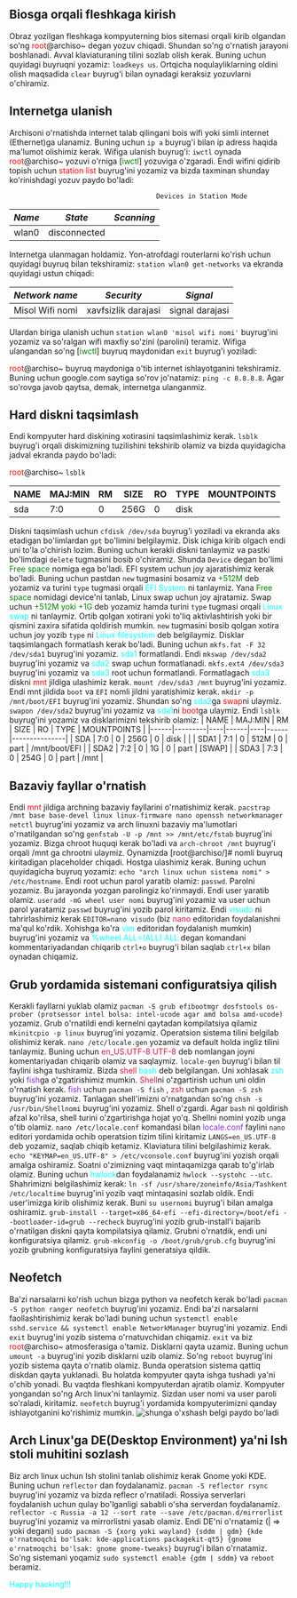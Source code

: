 ## Biosga orqali fleshkaga kirish

Obraz yozilgan fleshkaga kompyuterning bios sitemasi orqali kirib olgandan so'ng
<span style="color: red">root</span>@archiso~ degan yozuv chiqadi. Shundan so'ng
o'rnatish jarayoni boshlanadi. Avval klaviaturaning tilini sozlab olish kerak.
Buning uchun quyidagi buyruqni yozamiz: <code>loadkeys us</code>. Ortqicha
noqulayliklarning oldini olish maqsadida <code>clear</code> buyrug'i bilan
oynadagi keraksiz yozuvlarni o'chiramiz.

## Internetga ulanish

Archisoni o'rnatishda internet talab qilingani bois wifi yoki simli internet
(Ethernet)ga ulanamiz. Buning uchun <code>ip a</code> buyrug'i bilan ip adress
haqida ma'lumot olishimiz kerak. Wifiga ulanish buyrug'i: <code>iwctl</code>
oynada <span style="color: red">root</span>@archiso~ yozuvi o'rniga [<span
style="color: green">iwctl</span>] yozuviga o'zgaradi. Endi wifini qidirib
topish uchun <span style="color: red">station list</span> buyrug'ini yozamiz va
bizda taxminan shunday ko'rinishdagi yozuv paydo bo'ladi:

                                         Devices in Station Mode

| _Name_ | _State_      | _Scanning_ |
| ------ | ------------ | ---------- |
| wlan0  | disconnected |            |

Internetga ulanmagan holdamiz. Yon-atrofdagi routerlarni ko'rish uchun quyidagi
buyruq bilan tekshiramiz: `station wlan0 get-networks` va ekranda quyidagi ustun
chiqadi:

| _Network name_  | _Security_          | _Signal_        |
| --------------- | ------------------- | --------------- |
| Misol Wifi nomi | xavfsizlik darajasi | signal darajasi |

Ulardan biriga ulanish uchun `station wlan0 'misol wifi nomi'` buyrug'ini
yozamiz va so'ralgan wifi maxfiy so'zini (parolini) teramiz. Wifiga ulangandan
so'ng [<span style="color: green">iwctl</span>] buyruq maydonidan `exit`
buyrug'i yoziladi:

<span style="color: red">root</span>@archiso~ buyruq maydoniga o'tib internet
ishlayotganini tekshiramiz. Buning uchun google.com saytiga so'rov jo'natamiz:
<code>ping -c 8.8.8.8</code>. Agar so'rovga javob qaytsa, demak, internetga
ulanganmiz.

## Hard diskni taqsimlash

Endi kompyuter hard diskining xotirasini taqsimlashimiz kerak.
<code>lsblk</code> buyrug'i orqali diskimizning tuzilishini tekshirib olamiz va
bizda quyidagicha jadval ekranda paydo bo'ladi:

<span style="color: red">root</span>@archiso~ `lsblk`

| NAME | MAJ:MIN | RM  | SIZE | RO  | TYPE | MOUNTPOINTS |
| ---- | ------- | --- | ---- | --- | ---- | ----------- |
| sda  | 7:0     | 0   | 256G | 0   | disk |             |

Diskni taqsimlash uchun `cfdisk /dev/sda` buyrug'i yoziladi va ekranda aks
etadigan bo'limlardan `gpt` bo'limini belgilaymiz. Disk ichiga kirib olgach endi
uni to'la o'chirish lozim. Buning uchun kerakli diskni tanlaymiz va pastki
bo'limdagi `delete` tugmasini bosib o'chiramiz. Shunda `Device` degan bo'limi
<span style="color:green">Free space</span> nomiga ega bo'ladi. EFI system uchun
joy ajaratishimiz kerak bo'ladi. Buning uchun pastdan `new` tugmasini bosamiz va
<span style="color:green">+512M</span> deb yozamiz va turini `type` tugmasi
orqali <span style="color:cyan">EFI System </span>ni tanlaymiz. Yana
<span style="color:green">Free space</span> nomidagi device'ni tanlab, Linux
swap uchun joy ajratamiz. Swap uchun <span style="color:green">+512M yoki
+1G</span> deb yozamiz hamda turini `type` tugmasi orqali
<span style="color:cyan">Linux swap</span> ni tanlaymiz. Ortib qolgan xotirani
yoki to'liq aktivlashtirish yoki bir qismini zaxira sifatida qoldirish mumkin.
`new` tugmasini bosib qolgan xotira uchun joy yozib `type` ni
<span style="color:cyan">Linux filesystem</span> deb belgilaymiz. Disklar
taqsimlangach formatlash kerak bo'ladi. Buning uchun `mkfs.fat -F 32 /dev/sda1`
buyrug'ini yozamiz. <span style="color:cyan">sda1</span> formatlandi. Endi
`mkswap /dev/sda2` buyrug'ini yozamiz va <span style="color:cyan">sda2</span>
swap uchun formatlanadi. `mkfs.ext4 /dev/sda3` buyrug'ini yozamiz va
<span style="color:cyan">sda3</span> root uchun formatlandi. Formatlagach
<span style="color:cyan">sda3</span> diskni <span style="color:red">mnt</span>
jildiga ulashimiz kerak. `mount /dev/sda3 /mnt` buyrug'ini yozamiz. Endi mnt
jildida `boot` va `EFI` nomli jildni yaratishimiz kerak.
`mkdir -p /mnt/boot/EFI` buyrug'ini yozamiz. Shundan so'ng
<span style="color:cyan">sda2</span>ga <span style="color:red">swap</span>ni
ulaymiz. `swapon /dev/sda2` buyrug'ini yozamiz va
<span style="color:cyan">sda1</span>ni <span style="color:red">boot</span>ga
ulaymiz. Endi `lsblk` buyrug'ini yozamiz va disklarimizni tekshirib olamiz: |
NAME | MAJ:MIN | RM | SIZE | RO | TYPE | MOUNTPOINTS |
|------|---------|----|------|----|------|---------------| | SDA | 7:0 | 0 |
256G | 0 | disk | | | SDA1 | 7:1 | 0 | 512M | 0 | part | /mnt/boot/EFI | | SDA2
| 7:2 | 0 | 1G | 0 | part | [SWAP] | | SDA3 | 7:3 | 0 | 254G | 0 | part | /mnt |

## Bazaviy fayllar o'rnatish

Endi <span style="color:red">mnt</span> jildiga archning bazaviy fayllarini
o'rnatishimiz kerak.
`pacstrap /mnt base base-devel linux linux-firmware nano openssh networkmanager netctl`
buyrug'ini yozamiz va arch linuxni bazaviy ma'lumotlari o'rnatilgandan so'ng
`genfstab -U -p /mnt >> /mnt/etc/fstab` buyrug'ini yozamiz. Bizga chroot huquqi
kerak bo'ladi va `arch-chroot /mnt` buyrug'i orqali /mnt ga chrootni ulaymiz.
Oynamizda [root@archiso/]# nomli buyruq kiritadigan placeholder chiqadi. Hostga
ulashimiz kerak. Buning uchun quyidagicha buyruq yozamiz:
`echo "arch linux uchun sistema nomi" > /etc/hostname`. Endi root uchun parol
yaratib olamiz: `passwd`. Parolni yozamiz. Bu jarayonda yozgan parolingiz
ko'rinmaydi. Endi user yaratib olamiz. `useradd -mG wheel user nomi` buyrug'ini
yozamiz va user uchun parol yaratamiz `passwd` buyrug'ini yozib parol kiritamiz.
Endi <span style="color:cyan">visudo</span> ni tahrirlashimiz kerak
`EDITOR=nano visudo` (biz <span style="color:crimson"> nano</span> editoridan
foydalanishni ma'qul ko'rdik. Xohishga ko'ra <span style="color:cyan">
vim</span> editoridan foydalanish mumkin) buyrug'ini yozamiz va
<span style="color:cyan">%wheel ALL=(ALL) ALL</span> degan komandani
kommentariyadandan chiqarib `ctrl+o` buyrug'i bilan saqlab `ctrl+x` bilan
oynadan chiqamiz.

## Grub yordamida sistemani configuratsiya qilish

Kerakli fayllarni yuklab olamiz
`pacman -S grub efibootmgr dosfstools os-prober (protsessor intel bolsa: intel-ucode agar amd bolsa amd-ucode) `yozamiz.
Grub o'rnatildi endi kernelni qaytadan kompilatsiya qilamiz
`mkinitcpio -p linux` buyrug'ini yozamiz. Operatsion sistema tilini belgilab
olishimiz kerak. `nano /etc/locale.gen` yozamiz va default holda ingliz tilini
tanlaymiz. Buning uchun <span style="color:crimson"> en_US.UTF-8 UTF-8</span>
deb nomlangan joyni komentariyadan chiqarib olamiz va saqlaymiz. `locale-gen`
buyrug'i bilan til faylini ishga tushiramiz. Bizda <span style="color:crimson">
shell</span> <span style="color:cyan"> bash</span> deb belgilangan. Uni xohlasak
<span style="color:cyan"> zsh</span> yoki <span style="color:#8A2BE2">
fish</span>ga o'zgatirishimiz mumkin. <span style="color:crimson">
Shell</span>ni o'zgartirish uchun uni oldin o'rnatish kerak.
<span style="color:#8A2BE2"> fish</span> uchun `pacman -S fish` ,
<span style="color:crimson"> zsh</span> uchun `pacman -S zsh` buyrug'ini
yozamiz. Tanlagan shell'imizni o'rnatgandan so'ng `chsh -s /usr/bin/Shellnomi`
buyrug'ini yozamiz. Shell o'zgardi. Agar `bash` ni qoldirish afzal ko'rilsa,
shell turini o'zgartirishga hojat yo'q. Shellni nomini yozib unga o'tib olamiz.
`nano /etc/locale.conf` komandasi bilan <span style="color:#8A2BE2">
locale.conf</span> faylini `nano` editori yordamida ochib operatsion tizim
tilini kiritamiz `LANGS=en_US.UTF-8` deb yozamiz, saqlab chiqib ketamiz.
Klaviatura tilini belgilashimiz kerak.
`echo "KEYMAP=en_US.UTF-8" > /etc/vconsole.conf` buyrug'ini yozish orqali amalga
oshiramiz. Soatni o'zimizning vaqt mintaqamizga qarab to'g'irlab olamiz. Buning
uchun <span style="color:cyan"> hwlock</span>dan foydalanamiz
`hwlock --systohc --utc`. Shahrimizni belgilashimiz kerak:
`ln -sf /usr/share/zoneinfo/Asia/Tashkent /etc/localtime` buyrug'ini yozib vaqt
mintaqasini sozlab oldik. Endi user'imizga kirib olishimiz kerak. Buni
`su usernomi` buyrug'i bilan amalga oshiramiz.
`grub-install --target=x86_64-efi --efi-directory=/boot/efi --bootloader-id=grub --recheck`
buyrug'ini yozib grub-install'i bajarib o'rnatilgan diskni qayta kompilatsiya
qilamiz. Grubni o'rnatdik, endi uni konfiguratsiya qilamiz.
`grub-mkconfig -o /boot/grub/grub.cfg` buyrug'ini yozib grubning konfiguratsiya
faylini generatsiya qildik.

## Neofetch

Ba'zi narsalarni ko'rish uchun bizga python va neofetch kerak bo'ladi
`pacman -S python ranger neofetch` buyrug'ini yozamiz. Endi ba'zi narsalarni
faollashtirishimiz kerak bo'ladi buning uchun
`systemctl enable sshd.service && systemctl enable NetworkManager` buyrug'ini
yozamiz. Endi `exit` buyrug'ini yozib sistema o'rnatuvchidan chiqamiz. `exit` va
biz <span style="color: red">root</span>@archiso~ atmosferasiga o'tamiz.
Disklarni qayta uzamiz. Buning uchun `umount -a` buyrug'ini yozib disklarni uzib
olamiz. So'ng `reboot` buyrug'ini yozib sistema qayta o'rnatib olamiz. Bunda
operatsion sistema qattiq diskdan qayta yuklanadi. Bu holatda kompyuter qayta
ishga tushadi ya'ni o'chib yonadi. Bu vaqtda fleshkani kompyuterdan ajratib
olamiz. Kompyuter yongandan so'ng Arch linux'ni tanlaymiz. Sizdan user nomi va
user paroli so'raladi, kiritamiz. `neofetch` buyrug'i yordamida kompyuterimizni
qanday ishlayotganini ko'rishimiz mumkin.
![shunga o'xshash belgi paydo bo'ladi](/install/Neofetch-1.png)

## Arch Linux'ga DE(Desktop Environment) ya'ni Ish stoli muhitini sozlash

Biz arch linux uchun Ish stolini tanlab olishimiz kerak Gnome yoki KDE. Buning
uchun `reflector` dan foydalanamiz. `pacman -S reflector rsync` buyrug'ini
yozamiz va bizda reflecr o'rnatiladi. Rossiya serverlari foydalanish uchun qulay
bo'lganligi sababli o'sha serverdan foydalanamiz.
`reflector -c Russia -a 12 --sort rate --save /etc/pacman.d/mirrorlist`
buyrug'ini yozamiz va mirrorlistni yasab olamiz. Endi DE'ni o'rnatamiz (| =>
yoki degani)
`sudo pacman -S {xorg yoki wayland} {sddm | gdm} {kde o'rnatmoqchi bo'lsak: kde-applications packagekit-qt5} {gnome o'rnatmoqchi bo'lsak: gnome gnome-tweaks}`
buyrug'i bilan o'rnatamiz. So'ng sistemani yoqamiz
`sudo systemctl enable {gdm | sddm}` va `reboot` beramiz.

<span style="color:cyan">Happy hacking!!!</span>
